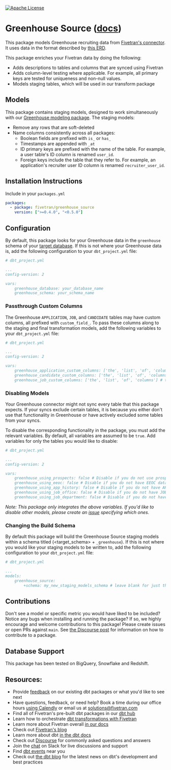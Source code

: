 [![Apache License](https://img.shields.io/badge/License-Apache%202.0-blue.svg)](https://opensource.org/licenses/Apache-2.0)
# Greenhouse Source ([docs](https://fivetran-dbt-greenhouse.netlify.app/#!/overview))

This package models Greenhouse recruiting data from [Fivetran's connector](https://fivetran.com/docs/applications/greenhouse). It uses data in the format described by [this ERD](https://fivetran.com/docs/applications/greenhouse#schemainformation).

This package enriches your Fivetran data by doing the following:
* Adds descriptions to tables and columns that are synced using Fivetran
* Adds column-level testing where applicable. For example, all primary keys are tested for uniqueness and non-null values.
* Models staging tables, which will be used in our transform package

## Models 

This package contains staging models, designed to work simultaneously with our [Greenhouse modeling package](https://github.com/fivetran/dbt_greenhouse). The staging models:
* Remove any rows that are soft-deleted
* Name columns consistently across all packages:
    * Boolean fields are prefixed with `is_` or `has_`
    * Timestamps are appended with `_at`
    * ID primary keys are prefixed with the name of the table. For example, a user table's ID column is renamed `user_id`.
    * Foreign keys include the table that they refer to. For example, an application's recruiter user ID column is renamed `recruiter_user_id`.

## Installation Instructions
Include in your `packages.yml`

```yaml
packages:
  - package: fivetran/greenhouse_source
    version: [">=0.4.0", "<0.5.0"]
```

## Configuration
By default, this package looks for your Greenhouse data in the `greenhouse` schema of your [target database](https://docs.getdbt.com/docs/running-a-dbt-project/using-the-command-line-interface/configure-your-profile). If this is not where your Greenhouse data is, add the following configuration to your `dbt_project.yml` file:

```yml
# dbt_project.yml

...
config-version: 2

vars:
    greenhouse_database: your_database_name
    greenhouse_schema: your_schema_name 
```

### Passthrough Custom Columns
The Greenhouse `APPLICATION`, `JOB`, and `CANDIDATE` tables may have custom columns, all prefixed with `custom_field_`. To pass these columns along to the staging and final transformation models, add the following variables to your `dbt_project.yml` file:

```yml
# dbt_project.yml

...
config-version: 2

vars:
    greenhouse_application_custom_columns: ['the', 'list', 'of', 'columns'] # these columns will be in the final application_enhanced model
    greenhouse_candidate_custom_columns: ['the', 'list', 'of', 'columns'] # these columns will be in the final application_enhanced model
    greenhouse_job_custom_columns: ['the', 'list', 'of', 'columns'] # these columns will be in the final job_enhanced model
```

### Disabling Models
Your Greenhouse connector might not sync every table that this package expects. If your syncs exclude certain tables, it is because you either don't use that functionality in Greenhouse or have actively excluded some tables from your syncs.

To disable the corresponding functionality in the package, you must add the relevant variables. By default, all variables are assumed to be `true`. Add variables for only the tables you would like to disable:

```yml
# dbt_project.yml

...
config-version: 2

vars:
    greenhouse_using_prospects: false # Disable if you do not use prospects and/or do not have the PROPECT_POOL and PROSPECT_STAGE tables synced
    greenhouse_using_eeoc: false # Disable if you do not have EEOC data synced and/or do not want to integrate it into the package models
    greenhouse_using_app_history: false # Disable if you do not have APPLICATION_HISTORY synced and/or do not want to run the application_history transform model
    greenhouse_using_job_office: false # Disable if you do not have JOB_OFFICE and/or OFFICE synced, or do not want to include offices in the job_enhanced transform model
    greenhouse_using_job_department: false # Disable if you do not have JOB_DEPARTMENT and/or DEPARTMENT synced, or do not want to include offices in the job_enhanced transform model
```

*Note: This package only integrates the above variables. If you'd like to disable other models, please create an [issue](https://github.com/fivetran/dbt_greenhouse_source/issues) specifying which ones.*

### Changing the Build Schema
By default this package will build the Greenhouse Source staging models within a schema titled (<target_schema> + `_greenhouse`). If this is not where you would like your staging models to be written to, add the following configuration to your `dbt_project.yml` file:

```yml
# dbt_project.yml

...
models:
    greenhouse_source:
        +schema: my_new_staging_models_schema # leave blank for just the target_schema

```

## Contributions
Don't see a model or specific metric you would have liked to be included? Notice any bugs when installing 
and running the package? If so, we highly encourage and welcome contributions to this package! 
Please create issues or open PRs against `main`. See [the Discourse post](https://discourse.getdbt.com/t/contributing-to-a-dbt-package/657) for information on how to contribute to a package.

## Database Support
This package has been tested on BigQuery, Snowflake and Redshift.

## Resources:
- Provide [feedback](https://www.surveymonkey.com/r/DQ7K7WW) on our existing dbt packages or what you'd like to see next
- Have questions, feedback, or need help? Book a time during our office hours [using Calendly](https://calendly.com/fivetran-solutions-team/fivetran-solutions-team-office-hours) or email us at solutions@fivetran.com
- Find all of Fivetran's pre-built dbt packages in our [dbt hub](https://hub.getdbt.com/fivetran/)
- Learn how to orchestrate [dbt transformations with Fivetran](https://fivetran.com/docs/transformations/dbt)
- Learn more about Fivetran overall [in our docs](https://fivetran.com/docs)
- Check out [Fivetran's blog](https://fivetran.com/blog)
- Learn more about dbt [in the dbt docs](https://docs.getdbt.com/docs/introduction)
- Check out [Discourse](https://discourse.getdbt.com/) for commonly asked questions and answers
- Join the [chat](http://slack.getdbt.com/) on Slack for live discussions and support
- Find [dbt events](https://events.getdbt.com) near you
- Check out [the dbt blog](https://blog.getdbt.com/) for the latest news on dbt's development and best practices
